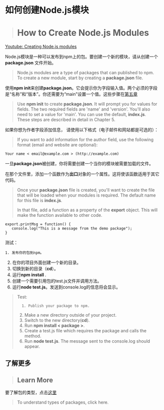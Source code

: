 # 如何创建Node.js模块

> # How to Create Node.js Modules

[Youtube: Creating Node.js modules](https://youtu.be/3I78ELjTzlQ)

Node.js模块是一种可以发布到npm上的包。要创建一个新的模块，请从创建一个**package.json** 文件开始。

> Node.js modules are a type of packages that can published to npm. To create a new module, start by creating a **package.json** file.

使用**npm init**来创建**package.json**。它会提示你为字段输入值。两个必须的字段是“名称”和“版本”。你还需要为“main”设置一个值。这些步骤在[第五章](https://docs.npmjs.com/getting-started/using-a-package.json)

> Use **npm init** to create **package.json**. It will prompt you for values for fields. The two required fields are 'name' and 'version'. You'll also need to set a value for 'main'. You can use the default, **index.js**. These steps are described in detail in Chapter 5.

如果你想为作者字段添加信息， 请使用以下格式（电子邮件和网站都是可选的）：

> If you want to add information for the author field, use the following format (email and website are optional):

```
Your name < email@example.com > (http://example.com)
```

一旦**package.json**被创建，你将需要创建一个当你的模块被需要加载的文件。

在那个文件里，添加一个函数作为**出口**对象的一个属性。这将使该函数适用于其它代码。

> Once your **package.json** file is created, you'll want to create the file that will be loaded when your modules is required. The default name for this file is **index.js**.
>
> In that file, add a function as a property of the **export** object. This will make the function available to other code.

```
export.printMsg = function() {
   console.log("This is a message from the demo package");
}
```

测试：

   	1. 发布你的包到npm。
  2. 在你的项目外面创建一个新的目录。
  3. 切换到新的目录（**cd**）。
  4. 运行**npm install <package>**.
  5. 创建一个需要引用包的test.js文件并调用方法。
  6. 运行**node test.js**。发送到console.log的信息将会显示。

> Test:
>
>    	1. Publish your package to npm.
>   2. Make a new directory outside of your project.
>   3. Switch to the new directory(**cd**).
>   4. Run **npm install < package >**.
>   5. Create a test.js file which requires the package and calls the method.
>   6. Run **node test.js**. The message sent to the console.log should appear.

## 了解更多

> ## Learn More

要了解包的类型，点击[这里](https://docs.npmjs.com/getting-started/packages)

> To understand types of packages, click here.